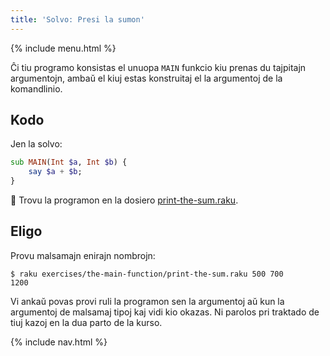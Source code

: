 ```yaml
---
title: 'Solvo: Presi la sumon'
---
```


{% include menu.html %}

Ĉi tiu programo konsistas el unuopa `MAIN` funkcio kiu prenas du tajpitajn argumentojn, ambaŭ el kiuj estas konstruitaj el la argumentoj de la komandlinio.

## Kodo

Jen la solvo:

```raku
sub MAIN(Int $a, Int $b) {
    say $a + $b;
}
```

🦋 Trovu la programon en la dosiero [print-the-sum.raku](https://github.com/ash/raku-course/blob/master/exercises/the-main-function/print-the-sum.raku).

## Eligo

Provu malsamajn enirajn nombrojn:

```console
$ raku exercises/the-main-function/print-the-sum.raku 500 700
1200
```

Vi ankaŭ povas provi ruli la programon sen la argumentoj aŭ kun la argumentoj de malsamaj tipoj kaj vidi kio okazas. Ni parolos pri traktado de tiuj kazoj en la dua parto de la kurso.

{% include nav.html %}